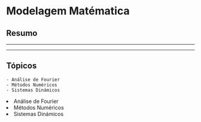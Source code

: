 # Modelagem Matématica

## Resumo
--- 
---

## Tópicos

    - Análise de Fourier
    - Métodos Numéricos
    - Sistemas Dinámicos

<lu>
    <li>Análise de Fourier</li>
    <li>Métodos Numéricos</li>
    <li>Sistemas Dinámicos</li>
</lu>